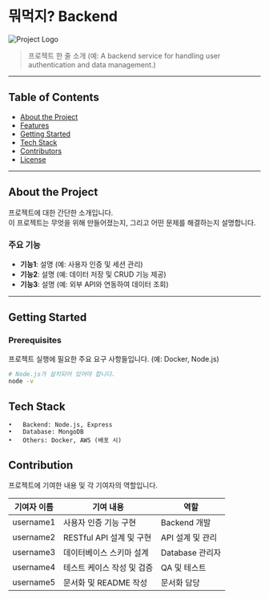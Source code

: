 # 뭐먹지? Backend

![Project Logo](https://via.placeholder.com/150) <!-- 로고가 있을 경우 경로 삽입 -->

> 프로젝트 한 줄 소개 (예: A backend service for handling user authentication and data management.)

---

## Table of Contents
- [About the Project](#about-the-project)
- [Features](#features)
- [Getting Started](#getting-started)
- [Tech Stack](#tech-stack)
- [Contributors](#contributors)
- [License](#license)

---

## About the Project
프로젝트에 대한 간단한 소개입니다.  
이 프로젝트는 무엇을 위해 만들어졌는지, 그리고 어떤 문제를 해결하는지 설명합니다.

### 주요 기능
- **기능1**: 설명 (예: 사용자 인증 및 세션 관리)
- **기능2**: 설명 (예: 데이터 저장 및 CRUD 기능 제공)
- **기능3**: 설명 (예: 외부 API와 연동하여 데이터 조회)

---

## Getting Started

### Prerequisites
프로젝트 실행에 필요한 주요 요구 사항들입니다. (예: Docker, Node.js)
```bash
# Node.js가 설치되어 있어야 합니다.
node -v
```

## Tech Stack

	•	Backend: Node.js, Express
	•	Database: MongoDB
	•	Others: Docker, AWS (배포 시)

## Contribution
프로젝트에 기여한 내용 및 각 기여자의 역할입니다.

| 기여자 이름    | 기여 내용               | 역할           |
|-----------|---------------------|--------------|
| username1 | 사용자 인증 기능 구현        | Backend 개발   |
| username2 | RESTful API 설계 및 구현 | API 설계 및 관리  |
| username3 | 데이터베이스 스키마 설계       | Database 관리자 |
| username4 | 테스트 케이스 작성 및 검증     | QA 및 테스트     |
| username5 | 문서화 및 README 작성     | 문서화 담당       |